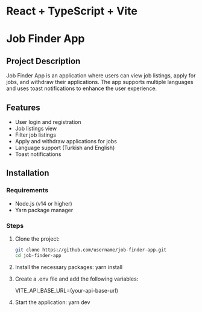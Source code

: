 # React + TypeScript + Vite

# Job Finder App

## Project Description

Job Finder App is an application where users can view job listings, apply for jobs, and withdraw their applications. The app supports multiple languages and uses toast notifications to enhance the user experience.

## Features

- User login and registration
- Job listings view
- Filter job listings
- Apply and withdraw applications for jobs
- Language support (Turkish and English)
- Toast notifications

## Installation

### Requirements

- Node.js (v14 or higher)
- Yarn package manager

### Steps

1. Clone the project:

   ```sh
   git clone https://github.com/username/job-finder-app.git
   cd job-finder-app

2. Install the necessary packages:
   yarn install

3. Create a .env file and add the following variables:

   VITE_API_BASE_URL=(your-api-base-url)



4. Start the application:
    yarn dev





